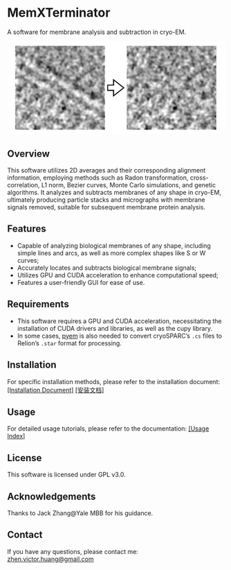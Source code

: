 # MemXTerminator

A software for membrane analysis and subtraction in cryo-EM.

![overview](./doc/img/0-1.png)

## Overview

This software utilizes 2D averages and their corresponding alignment information, employing methods such as Radon transformation, cross-correlation, L1 norm, Bezier curves, Monte Carlo simulations, and genetic algorithms. It analyzes and subtracts membranes of any shape in cryo-EM, ultimately producing particle stacks and micrographs with membrane signals removed, suitable for subsequent membrane protein analysis.

## Features

* Capable of analyzing biological membranes of any shape, including simple lines and arcs, as well as more complex shapes like S or W curves;
* Accurately locates and subtracts biological membrane signals;
* Utilizes GPU and CUDA acceleration to enhance computational speed;
* Features a user-friendly GUI for ease of use.

## Requirements

* This software requires a GPU and CUDA acceleration, necessitating the installation of CUDA drivers and libraries, as well as the cupy library.
* In some cases, [pyem](https://github.com/asarnow/pyem) is also needed to convert cryoSPARC’s `.cs` files to Relion’s `.star` format for processing.

## Installation

For specific installation methods, please refer to the installation document: [[Installation Document]](./doc/en/Installation_en.md) [[安装文档]](./doc/zh-CN/Installation_zh-CN.md)

## Usage

For detailed usage tutorials, please refer to the documentation: [[Usage Index]](./doc/index.md)

## License

This software is licensed under GPL v3.0.

## Acknowledgements

Thanks to Jack Zhang@Yale MBB for his guidance.

## Contact

If you have any questions, please contact me: zhen.victor.huang@gmail.com
